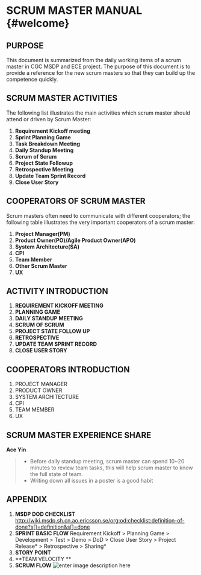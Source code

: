 SCRUM MASTER MANUAL	{#welcome}
=====================


PURPOSE
---------
This document is summarized from the daily working items of a scrum master in CGC MSDP and ECE project. The purpose of this document is to provide a reference for the new scrum masters so that they can build up the competence quickly.

SCRUM MASTER ACTIVITIES
----------
The following list illustrates the main activities which scrum master should attend or driven by Scrum Master:

 1. **Requirement Kickoff meeting**
 2. **Sprint Planning Game**
 3. **Task Breakdown Meeting**
 4. **Daily Standup Meeting**
 5. **Scrum of Scrum**
 6. **Project State Followup**
 7. **Retrospective Meeting**
 8. **Update Team Sprint Record**
 9. **Close User Story**

COOPERATORS OF SCRUM MASTER
---------------
Scrum masters often need to communicate with different cooperators; the following table illustrates the very important cooperators of a scrum master:

 1. **Project Manager(PM)**
 2. **Product Owner(PO)/Agile Product Owner(APO)**
 3. **System Architecture(SA)**
 4. **CPI**
 5. **Team Member**
 6. **Other Scrum Master**
 7. **UX**

ACTIVITY INTRODUCTION
----------

 1. **REQUIREMENT KICKOFF MEETING**
 2. **PLANNING GAME**
 3. **DAILY STANDUP MEETING**
 4. **SCRUM OF SCRUM**
 5. **PROJECT STATE FOLLOW UP**
 6. **RETROSPECTIVE**
 7. **UPDATE TEAM SPRINT RECORD**
 8. **CLOSE USER STORY**

COOPERATORS INTRODUCTION
-----------

 1. PROJECT MANAGER
 2. PRODUCT OWNER
 3. SYSTEM ARCHITECTURE
 4. CPI
 5. TEAM MEMBER
 6. UX

SCRUM MASTER EXPERIENCE SHARE
----------

 **Ace Yin**

> - Before daily standup meeting, scrum master can spend 10~20 minutes to review team tasks, this will help scrum master to know the full state of team.
> - Writing down all issues in a poster is a good habit

APPENDIX
--------------

 1. **MSDP DOD CHECKLIST**
 http://wiki.msdp.sh.cn.ao.ericsson.se/org:od:checklist:definition-of-done?s[]=definition&s[]=done
 2. **SPRINT BASIC FLOW**
 Requirement Kickoff > Planning Game > Development > Test > Demo > DoD > Close User Story > Project Release* > Retrospective > Sharing*
 3. **STORY POINT**
 4. **TEAM VELOCITY **
 5. **SCRUM FLOW**
 ![enter image description here][1]

  [1]: https://raw.github.com/aceyin/scrum-master-manual/master/scrum_process_big3.png "Scrum Flow"